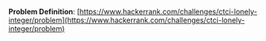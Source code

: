 **Problem Definition**:
[https://www.hackerrank.com/challenges/ctci-lonely-integer/problem](https://www.hackerrank.com/challenges/ctci-lonely-integer/problem)
